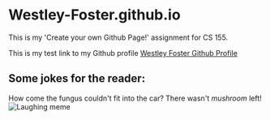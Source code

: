 # Westley-Foster.github.io
This is my 'Create your own Github Page!' assignment for CS 155.

This is my test link to my Github profile [Westley Foster Github Profile](https://github.com/Westley-Foster)

## Some jokes for the reader:

How come the fungus couldn't fit into the car? There wasn't *mushroom* left! 
![Laughing meme](laugh_meme.jpg)
